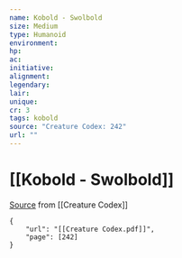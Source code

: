 ```yaml
---
name: Kobold - Swolbold
size: Medium
type: Humanoid
environment: 
hp: 
ac: 
initiative: 
alignment: 
legendary: 
lair: 
unique: 
cr: 3
tags: kobold
source: "Creature Codex: 242"
url: ""
---
```

# [[Kobold - Swolbold]]

[Source](zotero://open-pdf/library/items/NTNKJRHG?page=242) from [[Creature Codex]]

```pdf
{
	"url": "[[Creature Codex.pdf]]",
	"page": [242]
}
```


